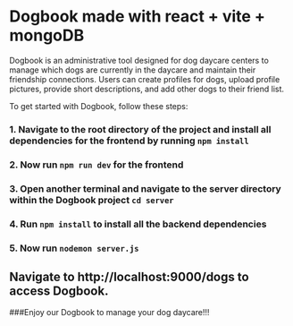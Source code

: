 # Dogbook made with react + vite + mongoDB

Dogbook is an administrative tool designed for dog daycare centers to manage which dogs are currently in the daycare and maintain their friendship connections. Users can create profiles for dogs, upload profile pictures, provide short descriptions, and add other dogs to their friend list.

To get started with Dogbook, follow these steps:

### 1. Navigate to the root directory of the project and install all dependencies for the frontend by running `npm install`

### 2. Now run `npm run dev` for the frontend

### 3. Open another terminal and navigate to the server directory within the Dogbook project `cd server`

### 4. Run `npm install` to install all the backend dependencies

### 5. Now run `nodemon server.js`

## Navigate to http://localhost:9000/dogs to access Dogbook.

###Enjoy our Dogbook to manage your dog daycare!!!
